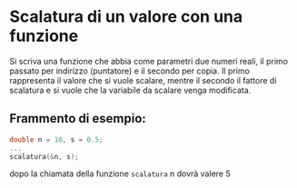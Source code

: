 # Scalatura di un valore con una funzione

Si scriva una funzione che abbia come parametri due numeri reali, il primo passato per indirizzo (puntatore) e il secondo per copia. Il primo rappresenta il valore che si vuole scalare, mentre il secondo il fattore di scalatura e si vuole che la variabile da scalare venga modificata.
## Frammento di esempio:
```c
double n = 10, s = 0.5;
...
scalatura(&n, s);
```
dopo la chiamata della funzione ```scalatura``` n dovrà valere 5 